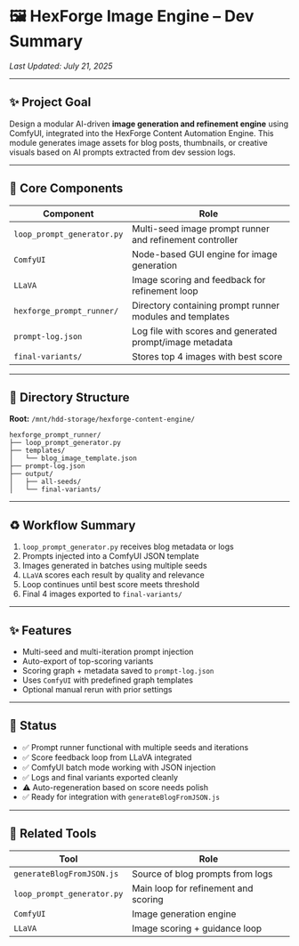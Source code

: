 # 🖼️ HexForge Image Engine – Dev Summary

*Last Updated: July 21, 2025*

---

## ✨ Project Goal

Design a modular AI-driven **image generation and refinement engine** using ComfyUI, integrated into the HexForge Content Automation Engine. This module generates image assets for blog posts, thumbnails, or creative visuals based on AI prompts extracted from dev session logs.

---

## 🔧 Core Components

| Component                  | Role                                                     |
| -------------------------- | -------------------------------------------------------- |
| `loop_prompt_generator.py` | Multi-seed image prompt runner and refinement controller |
| `ComfyUI`                  | Node-based GUI engine for image generation               |
| `LLaVA`                    | Image scoring and feedback for refinement loop           |
| `hexforge_prompt_runner/`  | Directory containing prompt runner modules and templates |
| `prompt-log.json`          | Log file with scores and generated prompt/image metadata |
| `final-variants/`          | Stores top 4 images with best score                      |

---

## 📂 Directory Structure

**Root:** `/mnt/hdd-storage/hexforge-content-engine/`

```
hexforge_prompt_runner/
├── loop_prompt_generator.py
├── templates/
│   └── blog_image_template.json
├── prompt-log.json
├── output/
│   ├── all-seeds/
│   └── final-variants/
```

---

## ♻️ Workflow Summary

1. `loop_prompt_generator.py` receives blog metadata or logs
2. Prompts injected into a ComfyUI JSON template
3. Images generated in batches using multiple seeds
4. `LLaVA` scores each result by quality and relevance
5. Loop continues until best score meets threshold
6. Final 4 images exported to `final-variants/`

---

## ✨ Features

* Multi-seed and multi-iteration prompt injection
* Auto-export of top-scoring variants
* Scoring graph + metadata saved to `prompt-log.json`
* Uses `ComfyUI` with predefined graph templates
* Optional manual rerun with prior settings

---

## 🔹 Status

* ✅ Prompt runner functional with multiple seeds and iterations
* ✅ Score feedback loop from LLaVA integrated
* ✅ ComfyUI batch mode working with JSON injection
* ✅ Logs and final variants exported cleanly
* ⚠️ Auto-regeneration based on score needs polish
* ✅ Ready for integration with `generateBlogFromJSON.js`

---

## 🔗 Related Tools

| Tool                       | Role                                 |
| -------------------------- | ------------------------------------ |
| `generateBlogFromJSON.js`  | Source of blog prompts from logs     |
| `loop_prompt_generator.py` | Main loop for refinement and scoring |
| `ComfyUI`                  | Image generation engine              |
| `LLaVA`                    | Image scoring + guidance loop        |
